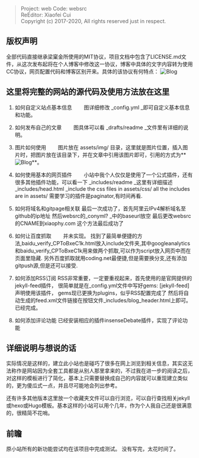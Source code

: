 >  Project: web                                Code: websrc                
   ReEditor: Xiaofei Cui                                                    
   Copyright (c) 2017-2020,    All rights reserved just in respect.         

## 版权声明

全部代码直接继承梁窠金所使用的MIT协议，项目文档中包含了LICENSE.md文件，从这次发布起将在个人博客中修改这一协议，博客中具体的文字内容转为使用CC协议，网页配置代码和博客区别开来。具体的该协议有何特点：
![Blog](/web/assets/img/agreement.png)

## 这里将完整的网站的源代码及使用方法放在这里

1. 如何自定义站点基本信息
　　图详细修改 _config.yml _即可自定义基本信息和功能。
2. 如何发布自己的文章
　　图具体可以看 _drafts/readme _文件里有详细的说明。
3. 图片如何使用
　　图片放在 assets/img/ 目录，这里就是图片位置，插入图片时，把图片放在该目录下，并在文章中引用该图片即可，引用的方式为**![Blog](图片路径)**。

4. 如何使用基本的网页插件
　　小站中我个人仅仅是使用了一个公式插件，还有很多其他插件功能，可以看一下 _includes/readme _这里有详细描述 _includes/head.html _include the css files in assets/css/
all the includes are in assets/
    需要学习的插件是paginator,有时间再看.

5. 如何将域名和gitpage相关联
最后一次成功了，首先阿里云IPv4解析域名至github的ip地址
然后websrc的_conyml? _中的baseurl放空
最后更改websrc的CNAME到xiaophy.com
这个方法最后成功了

6. 如何让百度抓取
　　并未实现。
    找到了最简单便捷的方法,baidu_verify_CPToBxeC1k.html放入include文件夹,其中googleanalytics和baidu_verify_CPToBxeC1k用来做两个抓取,可以作为script放入网页中而在页面里隐藏.
    另外百度抓取就用coding.net最便捷,但是需要换分支,还有添加gitpush源,但是还可以接受.

7. 如何添加RSS订阅
    RSS非常重要，一定要重视起来，首先使用的是官网提供的jekyll-feed插件，
    很简单就是在_config.yml文件中写好gems: [jekyll-feed]声明使用该插件，
    gems现已更换为plugins，似乎RSS配置完成了
    然后将自动生成的feed.xml文件链接在按钮文件_includes/blog_header.html上即可。已经完成。

8. 如何添加评论功能
    已经安装相应的插件insenseDebate插件，实现了评论功能

## 详细说明与想说的话

实际情况是这样的，建立此小站也是碰巧了很多在网上浏览到相关信息，其实这无法称作是网站因为全套工具都是从别人那里拿来的，不过我在进一步的阅读之后，对这样的模板进行了简化，基本上只需要替换成自己的内容就可以重现建立类似的，更为傻瓜式一点，并且尽可能地会列出参考。

还有许多其他版本这里放一个收藏夹文件可以自行浏览，可以自行查找相关jekyll或hexo或Hugo模板。基本这样的小站可以用个几年，作为个人我自己还是很满意的，很精简不花哨。


## 前瞻

原小站所有的新功能尝试均在该项目中完成测试。
没有写完，太花时间了。






